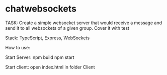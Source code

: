 # chatwebsockets

TASK:
Create a simple websocket server that would receive a message and send it to all websockets of a given group.
Cover it with test

Stack: TypeScript, Express, WebSockets

How to use:

Start Server:
npm build
npm start

Start client:
open index.html in folder Client

